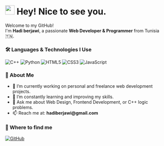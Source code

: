 <h1><img src="https://emojis.slackmojis.com/emojis/images/1531849430/4246/blob-sunglasses.gif" width="30"/> Hey! Nice to see you.</h1>

<p>Welcome to my GitHub! <br/> I'm <b>Hadi berjawi</b>, a passionate <b>Web Developer & Programmer</b> from Tunisia 🇹🇳.</p>

<h3>🛠️ Languages & Technologies I Use</h3>
<p>
  <img alt="C++" src="https://img.shields.io/badge/C++-00599C?style=flat-square&logo=c%2b%2b&logoColor=white" />
  <img alt="Python" src="https://img.shields.io/badge/Python-3776AB?style=flat-square&logo=python&logoColor=white" />
  <img alt="HTML5" src="https://img.shields.io/badge/HTML5-E34F26?style=flat-square&logo=html5&logoColor=white" />
  <img alt="CSS3" src="https://img.shields.io/badge/CSS3-1572B6?style=flat-square&logo=css3&logoColor=white" />
  <img alt="JavaScript" src="https://img.shields.io/badge/JavaScript-F7DF1E?style=flat-square&logo=javascript&logoColor=black" />
</p>

<h3>🚀 About Me</h3>
<ul>
  <li>🔭 I’m currently working on personal and freelance web development projects.</li>
  <li>🌱 I’m constantly learning and improving my skills.</li>
  <li>💬 Ask me about Web Design, Frontend Development, or C++ logic problems.</li>
  <li>📫 Reach me at: <b>hadiberjawi@gmail.com</b></li>
</ul>

<h3>📍 Where to find me</h3>
<p>
  <a href="https://github.com/yourusername" target="_blank">
    <img alt="GitHub" src="https://img.shields.io/badge/GitHub-000?style=for-the-badge&logo=github&logoColor=white" />
  </a>
  <a href="https://linkedin.com/in/yourprofile" target="_blank">
    <img alt="LinkedIn" src="https://img.shields.io/badge/LinkedIn-0077B5?style=for-the-badge&logo=linkedin&l
